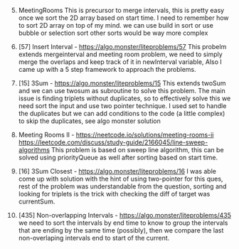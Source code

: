 5. MeetingRooms
    This is precursor to merge intervals, this is pretty easy once we sort the 2D array based on start time.
    I need to remember how to sort 2D array on top of my mind. we can use build in sort or use bubble or selection sort other sorts would be way more complex

42. [57] Insert Interval - https://algo.monster/liteproblems/57
    This probelm extends mergeinterval and meeting room problem, we need to simply merge the overlaps and keep track of it in newInterval variable, Also I came up with a 5 step framework to approach the problems.

43. [15] 3Sum - https://algo.monster/liteproblems/15
    This extends twoSum and we can use twosum as subroutine to solve this problem. The main issue is finding triplets without duplicates, so to effectively solve this we need sort the input and use two pointer technique. I used set to handle the duplicates but we can add conditions to the code (a little complex) to skip the duplicates, see algo monster solution 

54. Meeting Rooms II - https://neetcode.io/solutions/meeting-rooms-ii    https://leetcode.com/discuss/study-guide/2166045/line-sweep-algorithms
    This problem is based on sweep line algorithm, this can be solved using priorityQueue as well after sorting based on start time.

55. [16] 3Sum Closest - https://algo.monster/liteproblems/16
    I was able come up with solution with the hint of using two-pointer for this ques, rest of the problem was understandable from the question, sorting and looking for triplets is the trick with checking the diff of target was currentSum.

56. [435] Non-overlapping Intervals - https://algo.monster/liteproblems/435
    we need to sort the intervals by end time to know to group the intervals that are ending by the same time (possibly), then we compare the last non-overlaping intervals end to start of the current.